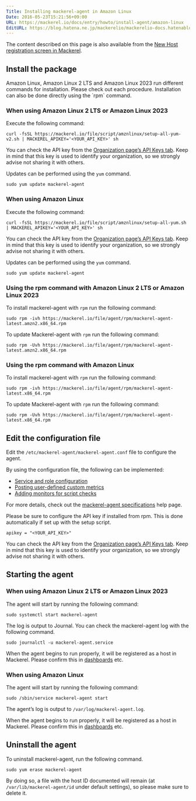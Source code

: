 ```yaml
---
Title: Installing mackerel-agent in Amazon Linux
Date: 2016-05-23T15:21:56+09:00
URL: https://mackerel.io/docs/entry/howto/install-agent/amazon-linux
EditURL: https://blog.hatena.ne.jp/mackerelio/mackerelio-docs.hatenablog.mackerel.io/atom/entry/6653812171397671378
---
```


The content described on this page is also available from the [New Host registration screen in Mackerel](https://mackerel.io/my/instruction-agent).

<h2>Install the package</h2>
Amazon Linux, Amazon Linux 2 LTS and Amazon Linux 2023 run different commands for installation. Please check out each procedure.
Installation can also be done directly using the `rpm` command.

<h3 id="v2">When using Amazon Linux 2 LTS or Amazon Linux 2023</h3>

Execute the following command:

```
curl -fsSL https://mackerel.io/file/script/amznlinux/setup-all-yum-v2.sh | MACKEREL_APIKEY='<YOUR_API_KEY>' sh
```

You can check the API key from the [Organization page’s API Keys tab](https://mackerel.io/my?tab=apikeys). Keep in mind that this key is used to identify your organization, so we strongly advise not sharing it with others.

Updates can be performed using the `yum` command.

```
sudo yum update mackerel-agent
```

<h3 id="v1">When using Amazon Linux</h3>

Execute the following command:

```
curl -fsSL https://mackerel.io/file/script/amznlinux/setup-all-yum.sh | MACKEREL_APIKEY='<YOUR_API_KEY>' sh
```

You can check the API key from the [Organization page’s API Keys tab](https://mackerel.io/my?tab=apikeys). Keep in mind that this key is used to identify your organization, so we strongly advise not sharing it with others.

Updates can be performed using the `yum` command.

```
sudo yum update mackerel-agent
```

<h3 id="rpm-v2">Using the rpm command with Amazon Linux 2 LTS or Amazon Linux 2023</h2>

To install mackerel-agent with `rpm` run the following command:

```
sudo rpm -ivh https://mackerel.io/file/agent/rpm/mackerel-agent-latest.amzn2.x86_64.rpm
```

To update Mackerel-agent with `rpm` run the following command:

```
sudo rpm -Uvh https://mackerel.io/file/agent/rpm/mackerel-agent-latest.amzn2.x86_64.rpm
```

<h3 id="rpm-v1">Using the rpm command with Amazon Linux</h2>

To install mackerel-agent with `rpm` run the following command:

```
sudo rpm -ivh https://mackerel.io/file/agent/rpm/mackerel-agent-latest.x86_64.rpm
```

To update Mackerel-agent with `rpm` run the following command:

```
sudo rpm -Uvh https://mackerel.io/file/agent/rpm/mackerel-agent-latest.x86_64.rpm
```

<h2 id="config">Edit the configuration file</h2>

Edit the `/etc/mackerel-agent/mackerel-agent.conf` file to configure the agent.

By using the configuration file, the following can be implemented:

- [Service and role configuration](https://mackerel.io/docs/entry/spec/agent#setting-services-and-roles)
- [Posting user-defined custom metrics](https://mackerel.io/docs/entry/advanced/custom-metrics)
- [Adding monitors for script checks](https://mackerel.io/docs/entry/custom-checks)

For more details, check out the [mackerel-agent specifications](https://mackerel.io/docs/entry/spec/agent) help page.

Please be sure to configure the API key if installed from rpm. This is done automatically if set up with the setup script.

```
apikey = "<YOUR_API_KEY>"
```

You can check the API key from the [Organization page’s API Keys tab](https://mackerel.io/my?tab=apikeys). Keep in mind that this key is used to identify your organization, so we strongly advise not sharing it with others.

<h2 id="start-agent">Starting the agent</h2>
<h3>When using Amazon Linux 2 LTS or Amazon Linux 2023</h3>

The agent will start by running the following command:

```
sudo systemctl start mackerel-agent
```

The log is output to Journal. You can check the mackerel-agent log with the following command.

```
sudo journalctl -u mackerel-agent.service
```

When the agent begins to run properly, it will be registered as a host in Mackerel. Please confirm this in [dashboards](https://mackerel.io/my/dashboard) etc.

<h3>When using Amazon Linux</h3>

The agent will start by running the following command:

```
sudo /sbin/service mackerel-agent start
```

The agent’s log is output to `/var/log/mackerel-agent.log`.

When the agent begins to run properly, it will be registered as a host in Mackerel. Please confirm this in [dashboards](https://mackerel.io/my/dashboard) etc.


<h2 id="uninstall">Uninstall the agent</h2>

To uninstall mackerel-agent, run the following command.


```
sudo yum erase mackerel-agent
```

By doing so, a file with the host ID documented will remain (at `/var/lib/mackerel-agent/id` under default settings), so please make sure to delete it.

